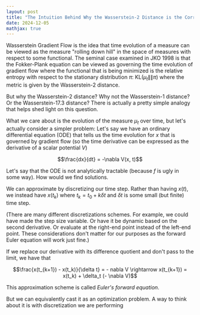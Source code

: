 ```yaml
---
layout: post
title: "The Intuition Behind Why the Wasserstein-2 Distance is the Correct Metric for Wasserstein Gradient Flow"
date: 2024-12-05
mathjax: true
---
```


Wasserstein Gradient Flow is the idea that time evolution of a measure can be viewed as the measure "rolling down hill" in the space 
of measures with respect to some functional. The seminal case examined in JKO 1998 is that the Fokker-Plank equation can 
be viewed as governing the time evolution of gradient flow where the functional that is being minimized is the relative entropy
with respect to the stationary distribution $\pi$: $\text{KL}(\mu_t\|\| \pi)$ where the metric is given by the Wasserstein-2 distance.

But why the Wasserstein-2 distance? Why not the Wasserstein-1 distance? Or the Wasserstein-17.3 distance?
There is actually a pretty simple analogy that helps shed light on this question.

What we care about is the evolution of the measure $\mu_t$ over time, but let's actually consider a simpler problem: Let's
say we have an ordinary differential equation (ODE) that tells us the time evolution for $x$ that is governed by gradient flow (so the time derivative can be expressed as the derivative of a scalar potential $V$)

$$\frac{dx}{dt} = -\nabla V(x, t)$$

Let's say that the ODE is not analytically tractable (because $f$ is ugly in some way). How would we find solutions.

We can approximate by discretizing our time step. Rather than having $x(t)$, we instead have $x(t_k)$ where $t_k = t_0 + k \delta t$
and $\delta t$ is some small (but finite) time step.

(There are many different discretizations schemes. For example, we could have made the step size variable. Or have it be dynamic
based on the second derivative. Or evaluate at the right-end point instead of the left-end point. These considerations don't matter
for our purposes as the forward Euler equation will work just fine.)

If we replace our derivative with its difference quotient and don't pass to the limit, we have that

$$\frac{x(t_{k+1}) - x(t_k)}{\delta t} = - nabla V \rightarrow x(t_{k+1}) = x(t_k) + \delta_t (- \nabla V)$$

This approximation scheme is called *Euler's forward equation*.

But we can equivalently cast it as an optimization problem. A way to think about it is with discretization we are performing 